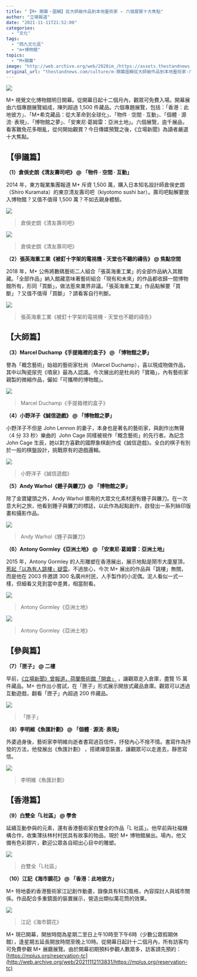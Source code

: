 ```yaml
---
title: "【M+ 開幕・圖輯】從大師級作品到本地藝術家 — 六個展覽十大焦點"
author: "立場報道"
date: "2021-11-11T21:52:00"
categories:
  - "文化"
tags:
  - "西九文化區"
  - "m+博物館"
topics:
  - "M+開幕"
image: "http://web.archive.org/web/2020im_/https://assets.thestandnews.com/media/photos/template-46_L47acV1.png"
original_url: "thestandnews.com/culture/m-開幕圖輯從大師級作品到本地藝術家-六個展覽十大焦點"
---
```

![](http://web.archive.org/web/2020im_/https://assets.thestandnews.com/media/photos/template-46_L47acV1.png)

M+ 視覺文化博物館明日開幕。從開幕日起十二個月內，觀眾可免費入場。開幕展由六個專題展覽組成，陳列超過 1,500 件藏品。六個專題展覽，包括：「香港：此地彼方」、「M+希克藏品：從大革命到全球化」、「物件 ‧ 空間 ‧ 互動」、「個體 ‧ 源流‧ 表現」、「博物館之夢」、「安東尼‧葛姆雷：亞洲土地」。六個展覽，逾千展品，看客難免花多眼亂，從何開始觀賞？今日傳媒預覽之後，《立場新聞》為讀者嚴選十大焦點。

【爭議篇】
-----

**（1）倉俁史朗《清友壽司吧》 @ 「物件 ‧ 空間 ‧ 互動」**

2014 年，東方報業集團報道 M+ 斥資 1,500 萬，購入日本知名設計師倉俁史朗（Shiro Kuramata）的東京清友壽司吧（kiyotomo sushi bar）。壽司吧點解要放入博物館？又值不值得 1,500 萬？不如去親身體驗。

![](http://web.archive.org/web/2020im_/https://assets.thestandnews.com/media/photos/sushi2.jpeg)
> 倉俁史朗《清友壽司吧》

![](http://web.archive.org/web/2020im_/https://assets.thestandnews.com/media/photos/sushi1.jpeg)
> 倉俁史朗《清友壽司吧》

**（2）張英海重工業《被釘十字架的電視機 - 天堂也不聽的禱告》 @ 焦點空間**

2018 年，M+ 公佈將數碼藝術二人組合「張英海重工業」的全部作品納入其館藏。「全部作品」納入館藏意味著藝術組合「現有和未來」的作品都收歸一間博物館所有，形同「買斷」，做法惹來業界非議。「張英海重工業」作品點解要「買斷」？又值不值得「買斷」？請看客自行判斷。

![](http://web.archive.org/web/2020im_/https://assets.thestandnews.com/media/photos/OHyeah.jpeg)
> 張英海重工業《被釘十字架的電視機 - 天堂也不聽的禱告》

【大師篇】
-----

**（3）Marcel Duchamp《手提箱裡的盒子》 @ 「博物館之夢」** 

譽為「概念藝術」始祖的藝術家杜尚（Marcel Duchamp），喜以現成物做作品，其中以陶瓷尿兜《噴泉》最為人認識。今次展出的是杜尚的「寶箱」，內有藝術家親製的微縮作品，儼如「可攜帶的博物館」。

![](http://web.archive.org/web/2020im_/https://assets.thestandnews.com/media/photos/marchel.jpeg)
> Marcel Duchamp《手提箱裡的盒子》

**（4）小野洋子《誠信遊戲》 @ 「博物館之夢」** 

小野洋子不但是 John Lennon 的妻子，本身也是著名的藝術家，與創作出無聲〈4 分 33 秒〉樂曲的  John Cage 同樣被視作「概念藝術」的先行者。為記念 John Cage 生辰，她以對方喜歡的國際象棋創作成《誠信遊戲》。全白的棋子有別於一般的棋盤設計，挑戰原有的遊戲邏輯。

![](http://web.archive.org/web/2020im_/https://assets.thestandnews.com/media/photos/chess.jpeg)
> 小野洋子《誠信遊戲》

**（5）Andy Warhol《錘子與鐮刀》@ 「博物館之夢」** 

除了金寶罐頭之外，Andy Warhol 挪用的大眾文化素材還有錘子與鐮刀。在一次意大利之旅，他看到錘子與鐮刀的標誌，以此作為起點創作，啟發出一系列絲印版畫和攝影作品。

![](http://web.archive.org/web/2020im_/https://assets.thestandnews.com/media/photos/Warhol.jpeg)
> Andy Warhol《錘子與鐮刀》

**（6）Antony Gormley《亞洲土地》 @ 「安東尼‧葛姆雷：亞洲土地」**

2015 年，Antony Gormley 的人形雕塑在香港展出，展示地點是鬧市大廈屋頂，[惹起「以為有人跳樓」疑雲](../../art/%E9%9B%95%E5%A1%91%E8%AA%A4%E4%BB%A5%E7%82%BA%E8%B7%B3%E6%A8%93-%E9%A6%99%E6%B8%AF%E9%9D%9E%E5%96%AE%E4%B8%80%E4%BE%8B%E5%AD%90)。不過放心，今次 M+ 展出的作品與「跳樓」無關，而是他在 2003 件邀請 300 名廣州村民，人手製作的小泥偶。泥人看似一式一樣，但細看又見到當中差異，相當耐看。

![](http://web.archive.org/web/2020im_/https://assets.thestandnews.com/media/photos/Antony1.jpeg)
> Antony Gormley《亞洲土地》

![](http://web.archive.org/web/2020im_/https://assets.thestandnews.com/media/photos/Antony2_tGsQmvv.jpeg)
> Antony Gormley《亞洲土地》

【參與篇】
-----

**（7）「匣子」 @ 二樓**

早前，[《立場新聞》曾報道，荷蘭藝術館「開倉」](../../art/%E8%8D%B7%E8%98%AD%E8%97%9D%E8%A1%93%E9%A4%A8%E9%96%8B%E5%80%89-%E8%99%9F%E7%A8%B1%E5%85%A8%E7%90%83%E9%A6%96%E4%BE%8B-%E9%80%BE-15-%E8%90%AC%E4%BB%B6%E8%97%8F%E5%93%81%E4%BB%BB%E7%9D%87) ，讓觀眾走入倉庫，盡覽 15 萬件藏品。M+ 也作出小嘗試，在「匣子」形式展示開放式藏品倉庫。觀眾可以透過互動遊戲，翻看「匣子」內超過 200 件藏品。

![](http://web.archive.org/web/2020im_/https://assets.thestandnews.com/media/photos/chong.jpeg)
> 「匣子」

**（8）李明維《魚匯計劃》 @ 「個體 ‧ 源流‧ 表現」**

外婆過身後，藝術家李明維向逝者書寫過百信件，抒發內心不捨不情。書寫作為抒發的方法，他發展出《魚匯計劃》 ，搭建禪意裝置，讓觀眾可以走進去，靜思寫信。

![](http://web.archive.org/web/2020im_/https://assets.thestandnews.com/media/photos/20211111-04.png)
> 李明維《魚匯計劃》

【香港篇】
-----

**（9）白雙全「L社區」 @ 學舍**

延續互動參與的元素，還有香港藝術家白雙全的作品「L 社區」。他早前與社福機構合作，收集薄扶林村村民具有故事的物品，現於 M+ 博物館展出。場內，他又備有色彩膠片，歡迎公眾各自砌出心目中的雕塑。

![](http://web.archive.org/web/2020im_/https://assets.thestandnews.com/media/photos/PSC.jpeg)
> 白雙全「L社區」

**（10）江記《海市鏡花》 @ 「香港：此地彼方」**

M+ 特地委約香港藝術家江記創作動畫，錄像具有科幻風格，內容探討人與城市關係。作品配合多重鏡面的裝置展示，營造出類似萬花筒的效果。

![](http://web.archive.org/web/2020im_/https://assets.thestandnews.com/media/photos/KongKee.jpeg)
> 江記《海市鏡花》

M+ 現已開幕，開放時間為星期二至日上午10時至下午6時（少數公眾假期休館），逢星期五延長開放時間至晚上10時。從開幕日起計十二個月內，所有訪客均可免費參觀 M+ 展廳展覽。由於開幕初期預料參觀人數眾多，訪客請先預約：[https://mplus.org/reservation-tc](http://web.archive.org/web/20211112113831/https://mplus.org/reservation-tc)